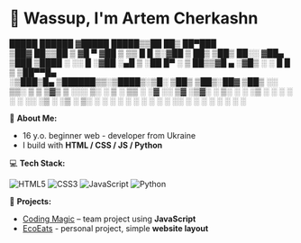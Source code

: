 # 👋 Wassup, I'm Artem Cherkashn  

  █████    ██████ ▓█████   █████▒▒██   ██▒ ██▀███  
▒██▓  ██▒▒██    ▒ ▓█   ▀ ▓██   ▒ ▒▒ █ █ ▒░▓██ ▒ ██▒
▒██▒  ██░░ ▓██▄   ▒███   ▒████ ░ ░░  █   ░▓██ ░▄█ ▒
░██  █▀ ░  ▒   ██▒▒▓█  ▄ ░▓█▒  ░  ░ █ █ ▒ ▒██▀▀█▄  
░▒███▒█▄ ▒██████▒▒░▒████▒░▒█░    ▒██▒ ▒██▒░██▓ ▒██▒
░░ ▒▒░ ▒ ▒ ▒▓▒ ▒ ░░░ ▒░ ░ ▒ ░    ▒▒ ░ ░▓ ░░ ▒▓ ░▒▓░
 ░ ▒░  ░ ░ ░▒  ░ ░ ░ ░  ░ ░      ░░   ░▒ ░  ░▒ ░ ▒░
   ░   ░ ░  ░  ░     ░    ░ ░     ░    ░    ░░   ░ 
    ░          ░     ░  ░         ░    ░     ░  
    
🐳 **About Me:**  
- 16 y.o. beginner web - developer from Ukraine
- I build with **HTML / CSS / JS / Python**

💻 **Tech Stack:**  

![HTML5](https://img.shields.io/badge/html5-%23E34F26.svg?style=for-the-badge&logo=html5&logoColor=white)
![CSS3](https://img.shields.io/badge/css3-%231572B6.svg?style=for-the-badge&logo=css3&logoColor=white)
![JavaScript](https://img.shields.io/badge/javascript-%23323330.svg?style=for-the-badge&logo=javascript&logoColor=%23F7DF1E)
![Python](https://img.shields.io/badge/python-3670A0?style=for-the-badge&logo=python&logoColor=ffdd54)

📂 **Projects:**  
- [Coding Magic](https://github.com/Efenzik/coding-magic) – team project using **JavaScript** 
- [EcoEats](https://github.com/qsefxr/EcoEats) - personal project, simple **website layout**




